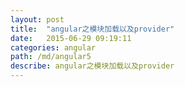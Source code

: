 ```yaml
---
layout: post
title:  "angular之模块加载以及provider"
date:   2015-06-29 09:19:11
categories: angular
path: /md/angular5
describe: angular之模块加载以及provider
---
```


